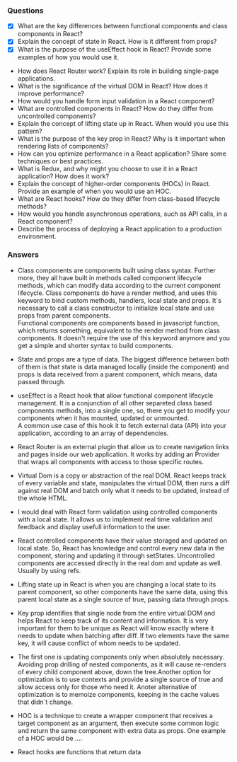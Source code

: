 ### Questions

- [x] What are the key differences between functional components and class components in React?
- [x] Explain the concept of state in React. How is it different from props?
- [x] What is the purpose of the useEffect hook in React? Provide some examples of how you would use it.
- How does React Router work? Explain its role in building single-page applications.
- What is the significance of the virtual DOM in React? How does it improve performance?
- How would you handle form input validation in a React component?
- What are controlled components in React? How do they differ from uncontrolled components?
- Explain the concept of lifting state up in React. When would you use this pattern?
- What is the purpose of the key prop in React? Why is it important when rendering lists of components?
- How can you optimize performance in a React application? Share some techniques or best practices.
- What is Redux, and why might you choose to use it in a React application? How does it work?
- Explain the concept of higher-order components (HOCs) in React. Provide an example of when you would use an HOC.
- What are React hooks? How do they differ from class-based lifecycle methods?
- How would you handle asynchronous operations, such as API calls, in a React component?
- Describe the process of deploying a React application to a production environment.

### Answers

- Class components are components built using class syntax. Further more, they all have built in methods called component lifecycle methods, which can modify data according to the current component lifecycle. Class components do have a render method, and uses this keyword to bind custom methods, handlers, local state and props. It´s necessary to call a class constructor to initialize local state and use props from parent components.<br/>
Functional components are components based in javascript function, which returns something, equivalent to the render method from class components. It doesn't require the use of this keyword anymore and you get a simple and shorter syntax to build components.

- State and props are a type of data. The biggest difference between both of them is that state is data managed locally (inside the component) and props is data received from a parent component, which means, data passed through.

- useEffect is a React hook that allow functional component lifecycle management. It is a conjunction of all other separeted class based components methods, into a single one, so, there you get to modify your components when it has mounted, updated or unmounted.<br/>
A common use case of this hook it to fetch external data (API) into your application, according to an array of dependencies.

- React Router is an external plugin that allow us to create navigation links and pages inside our web application. It works by adding an Provider that wraps all components with access to those specific routes.

- Virtual Dom is a copy or abstraction of the real DOM. React keeps track of every variable and state, manipulates the virtual DOM, then runs a diff against real DOM and batch only what it needs to be updated, instead of the whole HTML.

- I would deal with React form validation using controlled components with a local state. It allows us to implement real time validation and feedback and display usefull information to the user.

- React controlled components have their value storaged and updated on local state. So, React has knowledge and control every new data in the component, storing and updating it through setStates. Uncontrolled components are accessed directly in the real dom and update as well. Usually by using refs.

- Lifting state up in React is when you are changing a local state to its parent component, so other components have the same data, using this parent local state as a single source of true, passing data through props.

- Key prop identifies that single node from the entire virtual DOM and helps React to keep track of its content and information. It is very important for them to be unique as React will know exactly where it needs to update when batching after diff. If two elements have the same key, it will cause conflict of whom needs to be updated.

- The first one is updating components only when absolutely necessary. Avoiding prop drilling of nested components, as it will cause re-renders of every child component above, down the tree.Another option for optimization is to use contexts and provide a single source of true and allow access only for those who need it. Anoter alternative of optimization is to memoize components, keeping in the cache values that didn´t change.

- HOC is a technique to create a wrapper component that receives a target component as an argument, then execute some common logic and return the same component with extra data as props. One example of a HOC would be ....

- React hooks are functions that return data
